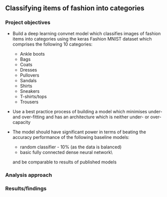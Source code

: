 ## Classifying items of fashion into categories

### Project objectives

- Build a deep learning convnet model which classifies images of fashion items into categories using the keras Fashion MNIST dataset which comprises the following 10 categories:
    - Ankle boots
    - Bags
    - Coats
    - Dresses
    - Pullovers
    - Sandals
    - Shirts
    - Sneakers
    - T-shirts/tops
    - Trousers
- Use a best practice process of building a model which minimises under- and over-fitting and has an architecture which is neither under- or over-capacity 
- The model should have significant power in terms of beating the accuracy performance of the following baseline models:
    - random classifier - 10% (as the data is balanced)
    - basic fully connected dense neural network\

  and be comparable to results of published models

### Analysis approach

### Results/findings
